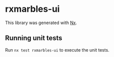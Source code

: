 # rxmarbles-ui

This library was generated with [Nx](https://nx.dev).

## Running unit tests

Run `nx test rxmarbles-ui` to execute the unit tests.
